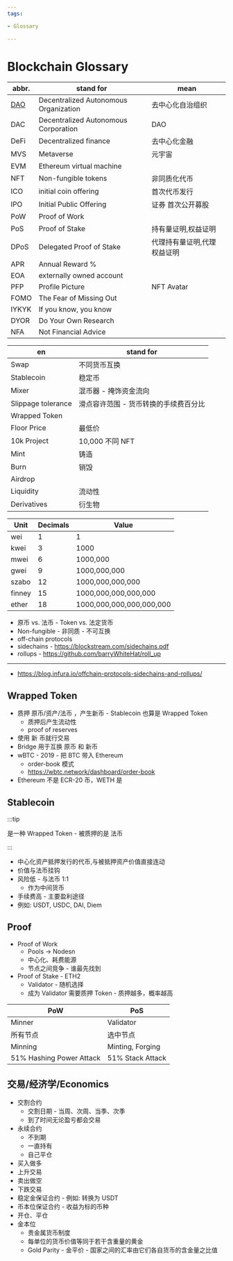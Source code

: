 ```yaml
---
tags:

- Glossary

---
```


# Blockchain Glossary

| abbr. | stand for                             | mean                        |
| ----- | ------------------------------------- | --------------------------- |
| [DAO] | Decentralized Autonomous Organization | 去中心化自治组织            |
| DAC   | Decentralized Autonomous Corporation  | DAO                         |
| DeFi  | Decentralized finance                 | 去中心化金融                |
| MVS   | Metaverse                             | 元宇宙                      |
| EVM   | Ethereum virtual machine              |
| NFT   | Non-fungible tokens                   | 非同质化代币                |
| ICO   | initial coin offering                 | 首次代币发行                |
| IPO   | Initial Public Offering               | 证券 首次公开募股           |
| PoW   | Proof of Work                         |
| PoS   | Proof of Stake                        | 持有量证明,权益证明         |
| DPoS  | Delegated Proof of Stake              | 代理持有量证明,代理权益证明 |
| APR   | Annual Reward %                       |
| EOA   | externally owned account              |
| PFP   | Profile Picture                       | NFT Avatar                  |
| FOMO  | The Fear of Missing Out               |
| IYKYK | If you know, you know                 |
| DYOR  | Do Your Own Research                  |
| NFA   | Not Financial Advice                  |

| en                 | stand for                             |
| ------------------ | ------------------------------------- |
| Swap               | 不同货币互换                          |
| Stablecoin         | 稳定币                                |
| Mixer              | 混币器 - 掩饰资金流向                 |
| Slippage tolerance | 滑点容许范围 - 货币转换的手续费百分比 |
| Wrapped Token      |
| Floor Price        | 最低价                                |
| 10k Project        | 10,000 不同 NFT                       |
| Mint               | 铸造                                  |
| Burn               | 销毁                                  |
| Airdrop            |
| Liquidity          | 流动性                                |
| Derivatives        | 衍生物                                |

| Unit   | Decimals | Value                    |
| ------ | -------- | ------------------------ |
| wei    | 1        | 1                        |
| kwei   | 3        | 1000                     |
| mwei   | 6        | 1000,000                 |
| gwei   | 9        | 1000,000,000             |
| szabo  | 12       | 1000,000,000,000         |
| finney | 15       | 1000,000,000,000,000     |
| ether  | 18       | 1000,000,000,000,000,000 |

[dao]: https://en.wikipedia.org/wiki/Decentralized_autonomous_organization

- 原币 vs. 法币 - Token vs. 法定货币
- Non-fungible - 非同质 - 不可互换
- off-chain protocols
- sidechains - https://blockstream.com/sidechains.pdf
- rollups - https://github.com/barryWhiteHat/roll_up

---

- https://blog.infura.io/offchain-protocols-sidechains-and-rollups/

## Wrapped Token

- 质押 原币/资产/法币 ，产生新币 - Stablecoin 也算是 Wrapped Token
  - 质押后产生流动性
  - proof of reserves
- 使用 新 币就行交易
- Bridge 用于互换 原币 和 新币
- wBTC - 2019 - 把 BTC 带入 Ethereum
  - order-book 模式
  - https://wbtc.network/dashboard/order-book
- Ethereum 不是 ECR-20 币，WETH 是

## Stablecoin

:::tip

是一种 Wrapped Token - 被质押的是 法币

:::

- 中心化资产抵押发行的代币,与被抵押资产价值直接连动
- 价值与法币挂钩
- 风险低 - 与法币 1:1
  - 作为中间货币
- 手续费高 - 主要盈利途径
- 例如: USDT, USDC, DAI, Diem

## Proof

- Proof of Work
  - Pools -> Nodesn
  - 中心化、耗费能源
  - 节点之间竞争 - 谁最先找到
- Proof of Stake - ETH2
  - Validator - 随机选择
  - 成为 Validator 需要质押 Token - 质押越多，概率越高

| PoW                      | PoS              |
| ------------------------ | ---------------- |
| Minner                   | Validator        |
| 所有节点                 | 选中节点         |
| Minning                  | Minting, Forging |
| 51% Hashing Power Attack | 51% Stack Attack |

## 交易/经济学/Economics

- 交割合约
  - 交割日期 - 当周、次周、当季、次季
  - 到了时间无论盈亏都会交易
- 永续合约
  - 不到期
  - 一直持有
  - 自己平仓
- 买入做多
- 上升交易
- 卖出做空
- 下跌交易
- 稳定金保证合约 - 例如: 转换为 USDT
- 币本位保证合约 - 收益为标的币种
- 开仓、平仓
- 金本位
  - 贵金属货币制度
  - 每单位的货币价值等同于若干含重量的黄金
  - Gold Parity - 金平价 - 国家之间的汇率由它们各自货币的含金量之比值
